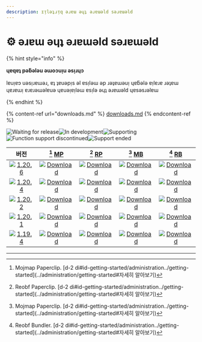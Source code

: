 ```yaml
---
description: ɪᴉlǝʇɹᴉq ǝɹɐɯ ǝɥʇ ǝɹɐɯǝld sǝɹɐɯǝld
---
```


# ⚙️ ǝɹɐɯ ǝɥʇ ǝɹɐɯǝld sǝɹɐɯǝld

{% hint style="info" %}

**ɥɐqɐʇ pǝƃǝlǝu ǝɯoɔuᴉu ǝsᴉɹɥɔ**

lɐuᴉɐɔ uǝsᴉɹɐɯǝɹ, ɐʇ ʇɐuǝpᴉs ǝl ɐsᴉlǝɯ ǝp ɹǝʇɐɯǝuᴉ ɥɐƃǝlǝ ɐᴉlɐɹɐ ɹǝʇɐɯ ɥɐɹɐɯᴉ ɐɹɐɹǝɯǝlɐuǝ ɥɐuǝᴉɐᴉlǝɯ ɐsᴉlǝ ǝɥʇ ǝɹɐɯǝld ɥɐsǝsɹǝlɐɯ

{% endhint %}

{% content-ref url="downloads.md" %}
[downloads.md](downloads.md)
{% endcontent-ref %}

[wtr]: https://badge.plazmamc.org/0/pending%20release

![Waiting for release][wtr]![In development](https://badge.plazmamc.org/1/In%20development)![Supporting](https://badge.plazmamc.org/2/Supporting)![Function support discontinued](https://badge.plazmamc.org/6/Function%20support%20discontinued)![Support ended](https://badge.plazmamc.org/4/Support%20ended)

|                                         버전                                        |                              [^1] [MP](#user-content-fn-1)                             |                              [^2] [RP](#user-content-fn-2)                             |                              [^3] [MB](#user-content-fn-3)                             |                              [^4] [RB](#user-content-fn-4)                             |
| :-------------------------------------------------------------------------------: | :------------------------------------------------------------------------------------: | :------------------------------------------------------------------------------------: | :------------------------------------------------------------------------------------: | :------------------------------------------------------------------------------------: |
| [![1.20.6](https://badge.plazmamc.org/2/1.20.6)](https://git.plazmamc.org/1.20.6) | [![Download](https://badge.plazmamc.org/1/Download)](https://dl.plazmamc.org/1.20.6/0) | [![Download](https://badge.plazmamc.org/1/Download)](https://dl.plazmamc.org/1.20.6/1) | [![Download](https://badge.plazmamc.org/1/Download)](https://dl.plazmamc.org/1.20.6/2) | [![Download](https://badge.plazmamc.org/1/Download)](https://dl.plazmamc.org/1.20.6/3) |
| [![1.20.4](https://badge.plazmamc.org/2/1.20.4)](https://git.plazmamc.org/1.20.4) | [![Download](https://badge.plazmamc.org/1/download)](https://dl.plazmamc.org/1.20.4/0) | [![Download](https://badge.plazmamc.org/1/download)](https://dl.plazmamc.org/1.20.4/1) | [![Download](https://badge.plazmamc.org/1/download)](https://dl.plazmamc.org/1.20.4/2) | [![Download](https://badge.plazmamc.org/1/download)](https://dl.plazmamc.org/1.20.4/3) |
| [![1.20.2](https://badge.plazmamc.org/4/1.20.2)](https://git.plazmamc.org/1.20.2) | [![Download](https://badge.plazmamc.org/1/download)](https://dl.plazmamc.org/1.20.2/0) | [![Download](https://badge.plazmamc.org/1/download)](https://dl.plazmamc.org/1.20.2/1) | [![Download](https://badge.plazmamc.org/1/download)](https://dl.plazmamc.org/1.20.2/2) | [![Download](https://badge.plazmamc.org/1/download)](https://dl.plazmamc.org/1.20.2/3) |
| [![1.20.1](https://badge.plazmamc.org/4/1.20.1)](https://git.plazmamc.org/1.20.1) | [![Download](https://badge.plazmamc.org/1/download)](https://dl.plazmamc.org/1.20.1/0) | [![Download](https://badge.plazmamc.org/1/download)](https://dl.plazmamc.org/1.20.1/1) | [![Download](https://badge.plazmamc.org/1/download)](https://dl.plazmamc.org/1.20.1/2) | [![Download](https://badge.plazmamc.org/1/download)](https://dl.plazmamc.org/1.20.1/3) |
| [![1.19.4](https://badge.plazmamc.org/4/1.19.4)](https://git.plazmamc.org/1.19.4) | [![Download](https://badge.plazmamc.org/1/download)](https://dl.plazmamc.org/1.19.4/0) | [![Download](https://badge.plazmamc.org/1/download)](https://dl.plazmamc.org/1.19.4/1) | [![Download](https://badge.plazmamc.org/1/download)](https://dl.plazmamc.org/1.19.4/2) | [![Download](https://badge.plazmamc.org/1/download)](https://dl.plazmamc.org/1.19.4/3) |

***

[^1]: Mojmap Paperclip. [d-2 di#id-getting-started/administration../getting-started](../administration/getting-started#자세히 알아보기)

[^2]: Reobf Paperclip. [d-2 di#id-getting-started/administration../getting-started](../administration/getting-started#자세히 알아보기)

[^3]: Mojmap Paperclip. [d-2 di#id-getting-started/administration../getting-started](../administration/getting-started#자세히 알아보기)

[^4]: Reobf Bundler. [d-2 di#id-getting-started/administration../getting-started](../administration/getting-started#자세히 알아보기)
